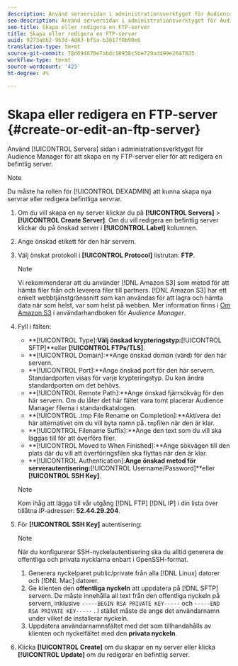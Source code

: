 ```yaml
---
description: Använd serversidan i administrationsverktyget för Audience Manager för att skapa en ny FTP-server eller för att redigera en befintlig server.
seo-description: Använd serversidan i administrationsverktyget för Audience Manager för att skapa en ny FTP-server eller för att redigera en befintlig server.
seo-title: Skapa eller redigera en FTP-server
title: Skapa eller redigera en FTP-server
uuid: 9273abb2-963d-4d83-bf5a-b3817f0b90e6
translation-type: tm+mt
source-git-commit: 78d694670e7abdc18938c5be729ad499e2647825
workflow-type: tm+mt
source-wordcount: '423'
ht-degree: 4%

---
```



# Skapa eller redigera en FTP-server {#create-or-edit-an-ftp-server}

Använd [!UICONTROL Servers] sidan i administrationsverktyget för Audience Manager för att skapa en ny FTP-server eller för att redigera en befintlig server.

>[!NOTE]
>
>Du måste ha rollen för [!UICONTROL DEXADMIN] att kunna skapa nya servrar eller redigera befintliga servrar.

1. Om du vill skapa en ny server klickar du på **[!UICONTROL Servers]** > **[!UICONTROL Create Server]**. Om du vill redigera en befintlig server klickar du på önskad server i **[!UICONTROL Label]** kolumnen.
1. Ange önskad etikett för den här servern.
1. Välj önskat protokoll i **[!UICONTROL Protocol]** listrutan: **FTP**.

   >[!NOTE]
   >
   >Vi rekommenderar att du använder [!DNL Amazon S3] som metod för att hämta filer från och leverera filer till partners. [!DNL Amazon S3] har ett enkelt webbtjänstgränssnitt som kan användas för att lagra och hämta data när som helst, var som helst på webben. Mer information finns i [Om Amazon S3](https://docs.adobe.com/content/help/en/audience-manager/user-guide/reference/amazon-s3.html) i användarhandboken för *Audience Manager*.

1. Fyll i fälten:

   * **[!UICONTROL Type]:**Välj önskad krypteringstyp:**[!UICONTROL SFTP]**eller **[!UICONTROL FTPs/TLS]**.
   * **[!UICONTROL Domain]:**Ange önskad domän (värd) för den här servern.
   * **[!UICONTROL Port]:**Ange önskad port för den här servern. Standardporten visas för varje krypteringstyp. Du kan ändra standardporten om det behövs.
   * **[!UICONTROL Remote Path]:**Ange önskad fjärrsökväg för den här servern. Om du låter det här fältet vara tomt placerar Audience Manager filerna i standardkatalogen.
   * **[!UICONTROL .tmp File Rename on Completion]:**Aktivera det här alternativet om du vill byta namn på`.tmp`filen när den är klar.
   * **[!UICONTROL Filename Suffix]:**Ange den text som du vill ska läggas till för att överföra filer.
   * **[!UICONTROL Moved to When Finished]:**Ange sökvägen till den plats där du vill att överföringsfilen ska flyttas när den är klar.
   * **[!UICONTROL Authentication]:**Ange önskad metod för serverautentisering:**[!UICONTROL Username/Password]**eller **[!UICONTROL SSH Key]**.

   >[!NOTE]
   >
   >Kom ihåg att lägga till vår utgång [!DNL FTP] [!DNL IP] i din lista över tillåtna IP-adresser: **52.44.29.204**.

1. För **[!UICONTROL SSH Key]** autentisering:
   >[!NOTE]
   >
   >När du konfigurerar SSH-nyckelautentisering ska du alltid generera de offentliga och privata nycklarna enbart i OpenSSH-format.
   1. Generera nyckelparet public/private från alla [!DNL Linux] datorer och [!DNL Mac] datorer.
   1. Ge klienten den **offentliga nyckeln** att uppdatera på [!DNL SFTP] servern. De måste innehålla all text från den offentliga nyckeln på servern, inklusive `-----BEGIN RSA PRIVATE KEY-----` och `-----END RSA PRIVATE KEY-----` . I stället måste de ange det användarnamn under vilket de installerar nyckeln.
   1. Uppdatera användarnamnsfältet med det som tillhandahålls av klienten och nyckelfältet med den **privata nyckeln**.
1. Klicka **[!UICONTROL Create]** om du skapar en ny server eller klicka **[!UICONTROL Update]** om du redigerar en befintlig server.
